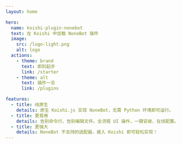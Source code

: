 ```yaml
---
layout: home

hero:
  name: koishi-plugin-nonebot
  text: 在 Koishi 中加载 NoneBot 插件
  image:
    src: /logo-light.png
    alt: logo
  actions:
    - theme: brand
      text: 即刻起步
      link: /starter
    - theme: alt
      text: 插件一览
      link: /plugins

features:
  - title: 纯原生
    details: 原生 Koishi.js 实现 NoneBot，无需 Python 环境即可运行。
  - title: 更易用
    details: 告别命令行，告别编辑文件。全流程 UI 操作，一键安装、在线配置。
  - title: 更强大
    details: NoneBot 不支持的适配器，接入 Koishi 即可轻松实现！
---
```

